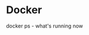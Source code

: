 <!-- TITLE: Docker -->
<!-- SUBTITLE: A quick summary of Docker -->

# Docker
docker ps - what's running now